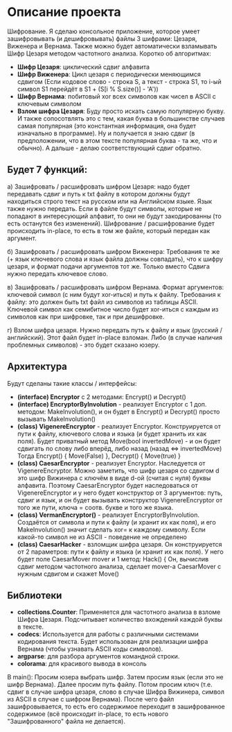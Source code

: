 # Описание проекта

Шифрование. Я сделаю консольное приложение,
которое умеет зашифровывать (и дешифровывать) файлы 3 шифрами: Цезаря, Виженера и Вернама.
Также можно будет автоматически взламывать Шифр Цезаря методом частотного анализа.
Коротко об алгоритмах:
- **Шифр Цезаря**: циклический сдвиг алфавита
- **Шифр Виженера**: Цикл цезаря с периодически меняющимся сдвигом (Если кодовое слово - строка S, а текст - строка S1, то i-ый символ S1 перейдёт в S1 + (S[i % S.size()] - 'A'))
- **Шифр Вернама**: побитовый xor всех символов как чисел в ASCII с ключевым символом
- **Взлом шифра Цезаря**:
Буду просто искать самую популярную букву. И также сопосотвлять это с тем, какая буква в большинстве случаев самая популярная (это константная информация, она будет изначально в программе). Ну и получается я знаю сдвиг (в предположении, что в этом тексте популярная буква - та же, что и обычно). А дальше - делаю соответствующий сдвиг обратно.

## Будет 7 функций:

а) Зашифровать / расшифровать шифром Цезаря: надо будет передавать сдвиг и путь к txt файлу
в котором должны будут находиться строго текст на русском или на Английском языке. Язык также нужно передать.
Если в файле будут символы, которые не попадают в интересующий алфавит, то они не будут закодированны (то есть останутся без изменений). 
Шифрование / расшифрование будет происходить in-place, то есть в том же файле,
который передан как аргумент.

б) Зашифровать / расшифровать шифром Виженера: Требования те же (+ язык ключевого слова и язык файла должны совпадать),
что к шифру цезаря, и формат подачи аргументов тот же.
Только вместо Сдвига нужно передать ключевое слово.

в) Зашифровать / расшифровать шифром Вернама. Формат аргументов: ключевой символ (с ним будут xor-иться) и путь к файлу.
Требования к файлу: это должен быть txt файл из символов из таблицы ASCII. 
Ключевой символ как семибитное число будет xor-иться с каждым из символов как при шифровке, так и при дешифровке.

г) Взлом шифра цезаря. Нужно передать путь к файлу и язык (русский / английский). Этот файл будет in-place взломан.
Либо (в случае наличия проблемных символов) - это будет сказано юзеру.

## Архитектура

Будут сделаны такие классы / интерфейсы:

- **(interface) Encryptor** с 2 методами: Encrypt() и Decrypt()
- **(interface) EncryptorByInvolution** - реализует Encryptor с 1 доп. методом: MakeInvolution(), и он будет в Encrypt() и Decrypt()
просто вызывать MakeInvolution()
- **(class) VigenereEncryptor** - реализует Encryptor. Конструируется от пути к файлу, ключевого слова и языка (и будет хранить их как поля).
Будет приватный метод Move(bool invertedMove) - и он будет сдвигать по слову либо вперёд, либо назад (назад <=> invertedMove)
Тогда Encrypt() { Move(False) }, Decrypt() { Move(true) }
- **(class) CaesarEncryptor** - реализует Encryptor. Наследуется от VigenereEncryptor. Можно заметить, что шифр цезаря со сдвигом d это шифр Вижинера с ключём в виде d-ой (считая с нуля) буквы алфавита. Поэтому CaesarEncryptor будет наследоваться от VigenereEncryptor и у него будет конструктор от 3 аргументов: путь, сдвиг и язык, и он будет вызывать конструктор VigenereEncryptor от того же пути, ключа = соотв. букве и того же языка.
- **(class) VermanEncryptor()** - реализует EncryptorByInvolution. Создаётся от символа и пути к файлу (и хранит их как поля), и его MakeInvolution() значит сделать xor= к каждому символу. Если какой-то символ не из ASCII - поведение не определено
- **(class) CaesarHacker** - взломщик шифра цезаря. Он конструируется от 2 параметров: пути к файлу и языка (и хранит их как поля). 
У него будет поле CaesarMover mover и 1 метод: Hack() { 
Он, вычислив сдвиг методом частотного анализа, сделает mover-а CaesarMover с нужным сдвигом и скажет Move() 

## Библиотеки

- **collections.Counter**: Применяется для частотного анализа в взломе Шифра Цезаря. Подсчитывает количество вхождений каждой буквы в тексте.
- **codecs**: Используется для работы с различными системами кодирования текста. Будет использован для реализации шифра Вернама (чтобы узнавать ASCII коды символов).
- **argparse**: для разбора аргументов командной строки.
- **colorama**: для красивого вывода в консоль

В main(): Просим юзера выбрать шифр. Затем просим язык (если это не шифр Вернама). Далее просим путь файлу. Потом просим ключ (т.е. сдвиг в случае шифра цезаря, слово в случае Шифра Вижинера, символ из ASCII в случае с шифром Вернама). После чего файл зашифровывается, то есть его содержимое переходит в зашифрованное содержимое (всё происходит in-place, то есть нового "Зашифрованного" файла не делается).
